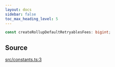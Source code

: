 ```yaml
---
layout: docs
sidebar: false
toc_max_heading_level: 5
---
```


```ts
const createRollupDefaultRetryablesFees: bigint;
```

## Source

[src/constants.ts:3](https://github.com/OffchainLabs/arbitrum-orbit-sdk/blob/27c24d61cdc7e62a81af29bd04f39d5a3549ecb3/src/constants.ts#L3)
